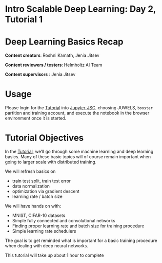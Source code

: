 # Intro Scalable Deep Learning: Day 2, Tutorial 1
# Deep Learning Basics Recap

**Content creators**: Roshni Kamath, Jenia Jitsev

**Content reviewers / testers**: Helmholtz AI Team

**Content supervisors** : Jenia Jitsev

# Usage
Please login for the [Tutorial](Day2_Tutorial1_DL_Basics_Recap.ipynb) into [Jupyter-JSC](https://jupyter-jsc.fz-juelich.de/), choosing JUWELS, `booster` partition and training account, and execute the notebook in the browser environment once it is started.

# Tutorial Objectives

In the [Tutorial](Day2_Tutorial1_DL_Basics_Recap.ipynb), we'll go through some machine learning and deep learning basics. Many of these basic topics will of course remain important when going to larger scale with distributed training.

We will refresh basics on

- train test split, train test error
- data normalization
- optimization via gradient descent
- learning rate / batch size

We will have hands on with:

* MNIST, CIFAR-10 datasets
* Simple fully connected and convolutional networks
* Finding proper learning rate and batch size for training procedure
* Simple learning rate schedulers

The goal is to get reminded what is important for a basic training procedure when dealing with deep neural networks.

This tutorial will take up about 1 hour to complete
